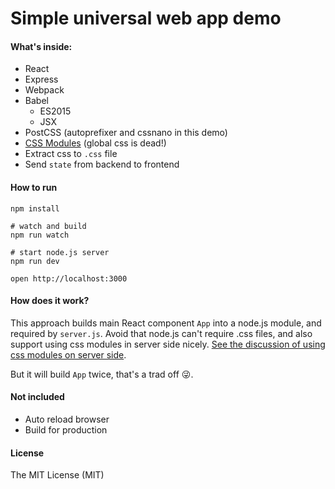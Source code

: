 # Simple universal web app demo

#### What's inside:

- React
- Express
- Webpack
- Babel
  - ES2015
  - JSX
- PostCSS (autoprefixer and cssnano in this demo)
- [CSS Modules](http://glenmaddern.com/articles/css-modules) (global css is dead!)
- Extract css to `.css` file
- Send `state` from backend to frontend


#### How to run
```
npm install

# watch and build
npm run watch

# start node.js server
npm run dev

open http://localhost:3000
```

#### How does it work?
This approach builds main React component `App` into a node.js module, and required by `server.js`.
Avoid that node.js can't require .css files, and also support using css modules in server side nicely. [See the discussion of using css modules on server side](https://github.com/css-modules/css-modules/issues/9).

But it will build `App` twice, that's a trad off :stuck_out_tongue_winking_eye:.



#### Not included
- Auto reload browser
- Build for production


#### License

The MIT License (MIT)
